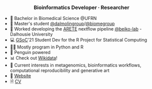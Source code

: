 <h3 align="center">Bioinformatics Developer ∙ Researcher</h3>

- 🥼 Bachelor in Biomedical Science @UFRN
- 🧬 Master's student [@dalmolingroup](https://github.com/dalmolingroup)/[@biomegroup](https://github.com/biomegroup)
- 🦠 Worked developing the [ARETE](https://github.com/beiko-lab/arete) nextflow pipeline [@beiko-lab](https://github.com/beiko-lab/) - Dalhousie University 
- 💻 [GSoC](https://summerofcode.withgoogle.com/)'21 Student Dev for the R Project for Statistical Computing 
- 👨‍💻 Mostly program in Python and R
- 🐧 Penguin powered
- 📊 Check out [Wikidata](https://www.wikidata.org/wiki/Wikidata:Main_Page)!
- 💬 Current interests in metagenomics, bioinformatics workflows, computational reproducibility and generative art
- 🔗 [Website](https://jvfe.github.io/)
- 🗎 [CV](https://jvfe.github.io/cv/cv-en/cv-en.pdf)
